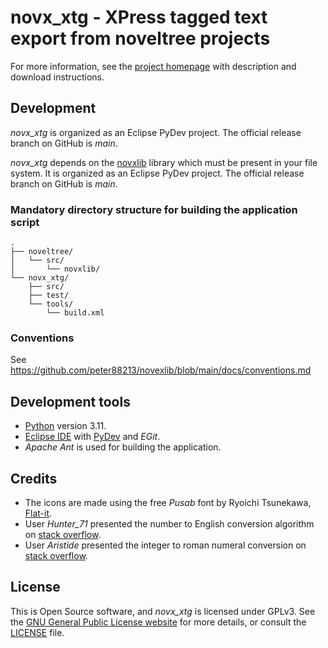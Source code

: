 # novx_xtg - XPress tagged text export from noveltree projects

For more information, see the [project homepage](https://peter88213.github.io/novx_xtg) with description and download instructions.

## Development

*novx_xtg* is organized as an Eclipse PyDev project. The official release branch on GitHub is *main*.

*novx_xtg* depends on the [novxlib](https://github.com/peter88213/noveltree) library which must be present in your file system. It is organized as an Eclipse PyDev project. The official release branch on GitHub is *main*.

### Mandatory directory structure for building the application script

```
.
├── noveltree/
│   └── src/
│       └── novxlib/
└── novx_xtg/
    ├── src/
    ├── test/
    └── tools/ 
        └── build.xml
```

### Conventions

See https://github.com/peter88213/novexlib/blob/main/docs/conventions.md

## Development tools

- [Python](https://python.org) version 3.11.
- [Eclipse IDE](https://eclipse.org) with [PyDev](https://pydev.org) and *EGit*.
- *Apache Ant* is used for building the application.

## Credits

- The icons are made using the free *Pusab* font by Ryoichi Tsunekawa, [Flat-it](http://flat-it.com/).
- User *Hunter_71* presented the number to English conversion algorithm on [stack overflow](https://stackoverflow.com/a/51849443).
- User *Aristide* presented the integer to roman numeral conversion on [stack overflow](https://stackoverflow.com/a/47713392).


## License

This is Open Source software, and *novx_xtg* is licensed under GPLv3. See the
[GNU General Public License website](https://www.gnu.org/licenses/gpl-3.0.en.html) for more
details, or consult the [LICENSE](https://github.com/peter88213/novx_xtg/blob/main/LICENSE) file.
